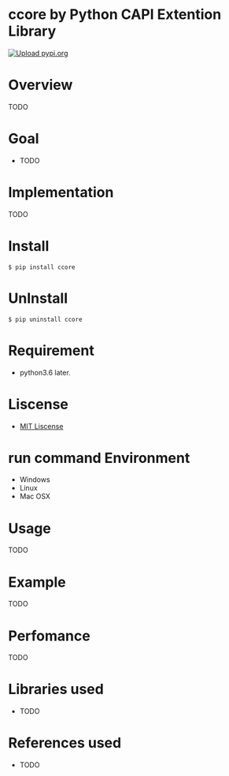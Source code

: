 # ccore  by Python CAPI Extention Library
[![Upload pypi.org](https://github.com/kirin123kirin/ccore/actions/workflows/pypi.yml/badge.svg?branch=v0.1.7)](https://github.com/kirin123kirin/ccore/actions/workflows/pypi.yml)

# Overview
TODO

# Goal
* TODO

# Implementation
TODO

# Install
```
$ pip install ccore
```

# UnInstall
```
$ pip uninstall ccore
```

# Requirement
* python3.6 later.

# Liscense
* [MIT Liscense](https://github.com/kirin123kirin/ccore/blob/master/LICENSE)

# run command Environment
* Windows
* Linux
* Mac OSX

# Usage
TODO

# Example
TODO

# Perfomance
TODO

# Libraries used
* TODO

# References used
* TODO
